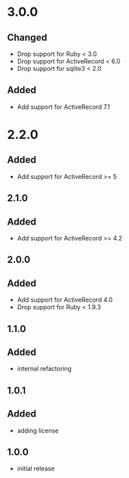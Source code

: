 # 3.0.0
 ## Changed
 * Drop support for Ruby < 3.0
 * Drop support for ActiveRecord < 6.0
 * Drop support for sqlite3 < 2.0

 ## Added
 * Add support for ActiveRecord 7.1

# 2.2.0
 ## Added
 * Add support for ActiveRecord >= 5

## 2.1.0
 ## Added
 * Add support for ActiveRecord >= 4.2

## 2.0.0
 ## Added
 * Add support for ActiveRecord 4.0
 * Drop support for Ruby < 1.9.3

## 1.1.0
 ## Added
 * internal refactoring

## 1.0.1
 ## Added
 * adding license

## 1.0.0
 * initial release
